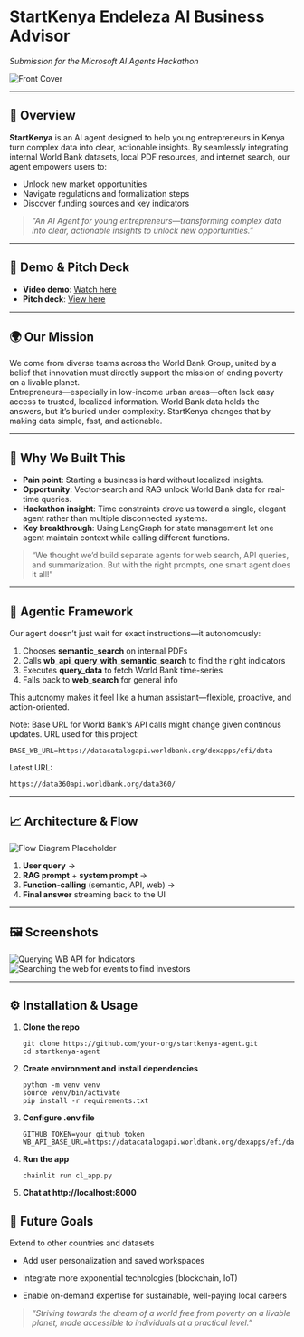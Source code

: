 # StartKenya Endeleza AI Business Advisor

*Submission for the Microsoft AI Agents Hackathon*

![Front Cover](./docs/front_cover.png)  

---

## 🎯 Overview

**StartKenya** is an AI agent designed to help young entrepreneurs in Kenya turn complex data into clear, actionable insights. By seamlessly integrating internal World Bank datasets, local PDF resources, and internet search, our agent empowers users to:

- Unlock new market opportunities  
- Navigate regulations and formalization steps  
- Discover funding sources and key indicators  

> _“An AI Agent for young entrepreneurs—transforming complex data into clear, actionable insights to unlock new opportunities.”_

---
## 🎥 Demo & Pitch Deck

- **Video demo**: [Watch here](<VIDEO_LINK>)  
- **Pitch deck**: [View here](<PITCH_DECK_LINK>)  
---

## 🌍 Our Mission

We come from diverse teams across the World Bank Group, united by a belief that innovation must directly support the mission of ending poverty on a livable planet.  
Entrepreneurs—especially in low-income urban areas—often lack easy access to trusted, localized information. World Bank data holds the answers, but it’s buried under complexity. StartKenya changes that by making data simple, fast, and actionable.

---

## 🚀 Why We Built This

- **Pain point**: Starting a business is hard without localized insights.  
- **Opportunity**: Vector‐search and RAG unlock World Bank data for real-time queries.  
- **Hackathon insight**: Time constraints drove us toward a single, elegant agent rather than multiple disconnected systems.  
- **Key breakthrough**: Using LangGraph for state management let one agent maintain context while calling different functions.

> “We thought we’d build separate agents for web search, API queries, and summarization. But with the right prompts, one smart agent does it all!”

---

## 🧠 Agentic Framework

Our agent doesn’t just wait for exact instructions—it autonomously:

1. Chooses **semantic_search** on internal PDFs  
2. Calls **wb_api_query_with_semantic_search** to find the right indicators  
3. Executes **query_data** to fetch World Bank time-series  
4. Falls back to **web_search** for general info  

This autonomy makes it feel like a human assistant—flexible, proactive, and action-oriented.

Note: Base URL for World Bank's API calls might change given continous updates.
URL used for this project: 
```
BASE_WB_URL=https://datacatalogapi.worldbank.org/dexapps/efi/data
```
Latest URL:
```
https://data360api.worldbank.org/data360/
```
---

## 📈 Architecture & Flow

![Flow Diagram Placeholder](./docs/app_arc.png)

1. **User query** →  
2. **RAG prompt** + **system prompt** →  
3. **Function‐calling** (semantic, API, web) →  
4. **Final answer** streaming back to the UI  

---

## 🖼️ Screenshots

![Querying WB API for Indicators](./docs/Screenshot_1.png)  
![Searching the web for events to find investors](./docs/Screenshot_2.png)

---

## ⚙️ Installation & Usage

1. **Clone the repo**  
   ```
   git clone https://github.com/your-org/startkenya-agent.git
   cd startkenya-agent
   ```
2. **Create environment and install dependencies**  
   ```
   python -m venv venv
   source venv/bin/activate
   pip install -r requirements.txt
   ```

3. **Configure .env file**

   ```
   GITHUB_TOKEN=your_github_token
   WB_API_BASE_URL=https://datacatalogapi.worldbank.org/dexapps/efi/data
   ```

4. **Run the app**

   ```
   chainlit run cl_app.py
   ```

5. **Chat at http://localhost:8000**


## 🌱 Future Goals
Extend to other countries and datasets

- Add user personalization and saved workspaces

- Integrate more exponential technologies (blockchain, IoT)

- Enable on-demand expertise for sustainable, well-paying local careers

>_“Striving towards the dream of a world free from poverty on a livable planet, made accessible to individuals at a practical level.”_
